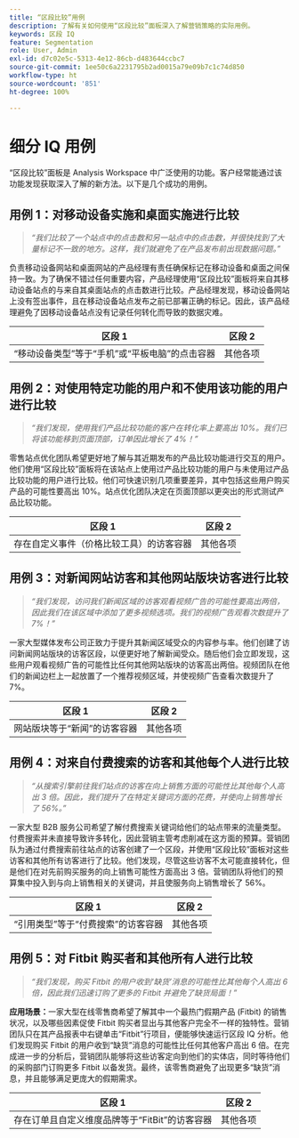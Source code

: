 ```yaml
---
title: “区段比较”用例
description: 了解有关如何使用“区段比较”面板深入了解营销策略的实际用例。
keywords: 区段 IQ
feature: Segmentation
role: User, Admin
exl-id: d7c02e5c-5313-4e12-86cb-d483644ccbc7
source-git-commit: 1ee50c6a2231795b2ad0015a79e09b7c1c74d850
workflow-type: ht
source-wordcount: '851'
ht-degree: 100%

---
```


# 细分 IQ 用例

“区段比较”面板是 Analysis Workspace 中广泛使用的功能。客户经常能通过该功能发现获取深入了解的新方法。以下是几个成功的用例。

## 用例 1：对移动设备实施和桌面实施进行比较

> *“我们比较了一个站点中的点击数和另一站点中的点击数，并很快找到了大量标记不一致的地方。这样，我们就避免了在产品发布前出现数据问题。”*

负责移动设备网站和桌面网站的产品经理有责任确保标记在移动设备和桌面之间保持一致。为了确保不错过任何重要内容，产品经理使用“区段比较”面板将来自其移动设备站点的与来自其桌面站点的点击数进行比较。产品经理发现，移动设备网站上没有签出事件，且在移动设备站点发布之前已部署正确的标记。因此，该产品经理避免了因移动设备站点没有记录任何转化而导致的数据灾难。

| 区段 1 | 区段 2 |
|--- |--- |
| “移动设备类型”等于“手机”或“平板电脑”的点击容器 | 其他各项 |

## 用例 2：对使用特定功能的用户和不使用该功能的用户进行比较

> *“我们发现，使用我们产品比较功能的客户在转化率上要高出 10%。我们已将该功能移到页面顶部，订单因此增长了 4%！”*

零售站点优化团队希望更好地了解与其近期发布的产品比较功能进行交互的用户。他们使用“区段比较”面板将在该站点上使用过产品比较功能的用户与未使用过产品比较功能的用户进行比较。他们可快速识别几项重要差异，其中包括这些用户购买产品的可能性要高出 10%。站点优化团队决定在页面顶部以更突出的形式测试产品比较功能。

| 区段 1 | 区段 2 |
|--- |--- |
| 存在自定义事件（价格比较工具）的访客容器 | 其他各项 |

## 用例 3：对新闻网站访客和其他网站版块访客进行比较

> *“我们发现，访问我们新闻区域的访客观看视频广告的可能性要高出两倍，因此我们在该区域中添加了更多视频选项。我们的视频广告观看次数提升了 7%！”*

一家大型媒体发布公司正致力于提升其新闻区域受众的内容参与率。他们创建了访问新闻网站版块的访客区段，以便更好地了解新闻受众。随后他们会立即发现，这些用户观看视频广告的可能性比任何其他网站版块的访客高出两倍。视频团队在他们的新闻边栏上一起放置了一个推荐视频区域，并使视频广告查看次数提升了 7%。

| 区段 1 | 区段 2 |
|--- |--- |
| 网站版块等于“新闻”的访客容器 | 其他各项 |

## 用例 4：对来自付费搜索的访客和其他每个人进行比较

> *“从搜索引擎前往我们站点的访客在向上销售方面的可能性比其他每个人高出 3 倍。因此，我们提升了在特定关键词方面的花费，并使向上销售增长了 56%。”*

一家大型 B2B 服务公司希望了解付费搜索关键词给他们的站点带来的流量类型。付费搜索并未直接导致许多转化，因此营销主管考虑削减在这方面的预算。营销团队为通过付费搜索前往站点的访客创建了一个区段，并使用“区段比较”面板对这些访客和其他所有访客进行了比较。他们发现，尽管这些访客不太可能直接转化，但是他们在对先前购买服务的向上销售可能性方面高出 3 倍。营销团队将他们的预算集中投入到与向上销售相关的关键词，并且使服务向上销售增长了 56%。

| 区段 1 | 区段 2 |
|--- |--- |
| “引用类型”等于“付费搜索”的访客容器 | 其他各项 |

## 用例 5：对 Fitbit 购买者和其他所有人进行比较

> *“我们发现，购买 Fitbit 的用户收到‘缺货’消息的可能性比其他每个人高出 6 倍，因此我们迅速订购了更多的 Fitbit 并避免了缺货局面！”*

**应用场景：**&#x200B;一家大型在线零售商希望了解其中一个最热门假期产品 (Fitbit) 的销售状况，以及哪些因素促使 Fitbit 购买者显出与其他客户完全不一样的独特性。营销团队只在其产品报表中右键单击“Fitbit”行项目，便能够快速运行区段 IQ 分析。他们发现购买 Fitbit 的用户收到“缺货”消息的可能性比任何其他客户高出 6 倍。在完成进一步的分析后，营销团队能够将这些访客定向到他们的实体店，同时等待他们的采购部门订购更多 Fitbit 以备发货。最终，该零售商避免了出现更多“缺货”消息，并且能够满足更庞大的假期需求。

| 区段 1 | 区段 2 |
|--- |--- |
| 存在订单且自定义维度品牌等于“FitBit”的访客容器 | 其他各项 |
